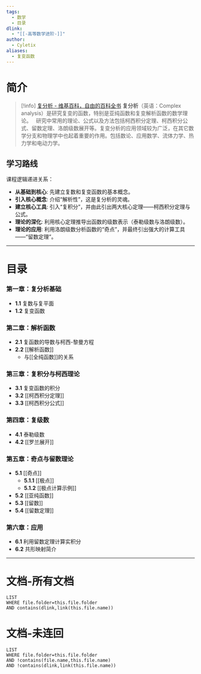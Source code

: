```yaml
---
tags:
  - 数学
  - 目录
dlink:
  - "[[-高等数学进阶-]]"
author:
  - Cyletix
aliases:
  - 复变函数
---
```

# 简介
> [!info] [复分析 - 维基百科，自由的百科全书](https://zh.wikipedia.org/wiki/%E8%A4%87%E5%88%86%E6%9E%90)
> **复分析**（英语：Complex analysis）是研究复变的函数，特别是亚纯函数和复变解析函数的数学理论。
>  
> 研究中常用的理论、公式以及方法包括柯西积分定理、柯西积分公式、留数定理、洛朗级数展开等。复变分析的应用领域较为广泛，在其它数学分支和物理学中也起着重要的作用。包括数论、应用数学、流体力学、热力学和电动力学。

## **学习路线**
课程逻辑递进关系：
  * **从基础到核心**: 先建立复数和复变函数的基本概念。
  * **引入核心概念**: 介绍“解析性”，这是复分析的灵魂。
  * **建立核心工具**: 引入“复积分”，并由此引出两大核心定理——柯西积分定理与公式。
  * **理论的深化**: 利用核心定理推导出函数的级数表示（泰勒级数与洛朗级数）。
  * **理论的应用**: 利用洛朗级数分析函数的“奇点”，并最终引出强大的计算工具——“留数定理”。
-----
# 目录
### 第一章：复分析基础
  - **1.1** 复数与复平面
  - **1.2** 复变函数
### 第二章：解析函数
  - **2.1** 复函数的导数与柯西-黎曼方程
  - **2.2** [[解析函数]]
      - 与[[全纯函数]]的关系
### 第三章：复积分与柯西理论
  - **3.1** 复变函数的积分
  - **3.2** [[柯西积分定理]]
  - **3.3** [[柯西积分公式]]
### 第四章：复级数
  - **4.1** 泰勒级数
  - **4.2** [[罗兰展开]]
### 第五章：奇点与留数理论
  - **5.1** [[奇点]]
      - **5.1.1** [[极点]]
      - **5.1.2** [[极点计算示例]]
  - **5.2** [[亚纯函数]]
  - **5.3** [[留数]]
  - **5.4** [[留数定理]]
### 第六章：应用
  - **6.1** 利用留数定理计算实积分
  - **6.2** 共形映射简介

-----
# 文档-所有文档
```dataview
LIST
WHERE file.folder=this.file.folder
AND contains(dlink,link(this.file.name))
```
# 文档-未连回
```dataview
LIST
WHERE file.folder=this.file.folder
AND !contains(file.name,this.file.name)
AND !contains(dlink,link(this.file.name))
```
